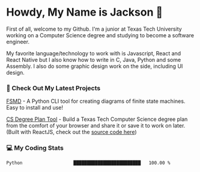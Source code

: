 # Howdy, My Name is Jackson 🤠

First of all, welcome to my Github. I'm a junior at Texas Tech University working on a Computer Science degree and studying to become a software engineer.

My favorite language/technology to work with is Javascript, React and React Native but I also know how to write in C, Java, Python and some Assembly. 
I also do some graphic design work on the side, including UI design.

### 🔨 Check Out My Latest Projects
[FSMD](https://github.com/jaxcksn/FSMD) - A Python CLI tool for creating diagrams of finite state machines. Easy to install and use!

[CS Degree Plan Tool](https://csplan.jaxcksn.dev/) - Build a Texas Tech Computer Science degree plan from the comfort of your browser and share it or save it to work on later. (Built with ReactJS, check out the [source code here](https://github.com/jaxcksn/CompSciDegreePlan))

<!---
jaxcksn/jaxcksn is a ✨ special ✨ repository because its `README.md` (this file) appears on your GitHub profile.
You can click the Preview link to take a look at your changes.
--->

### 💻 My Coding Stats
<!--START_SECTION:waka-->

```txt
Python                   █████████████████████████   100.00 %
```

<!--END_SECTION:waka-->

